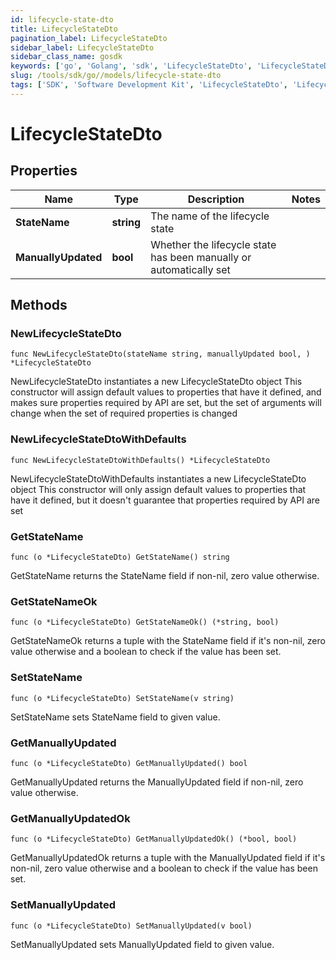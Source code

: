 ```yaml
---
id: lifecycle-state-dto
title: LifecycleStateDto
pagination_label: LifecycleStateDto
sidebar_label: LifecycleStateDto
sidebar_class_name: gosdk
keywords: ['go', 'Golang', 'sdk', 'LifecycleStateDto', 'LifecycleStateDto'] 
slug: /tools/sdk/go//models/lifecycle-state-dto
tags: ['SDK', 'Software Development Kit', 'LifecycleStateDto', 'LifecycleStateDto']
---
```


# LifecycleStateDto

## Properties

Name | Type | Description | Notes
------------ | ------------- | ------------- | -------------
**StateName** | **string** | The name of the lifecycle state | 
**ManuallyUpdated** | **bool** | Whether the lifecycle state has been manually or automatically set | 

## Methods

### NewLifecycleStateDto

`func NewLifecycleStateDto(stateName string, manuallyUpdated bool, ) *LifecycleStateDto`

NewLifecycleStateDto instantiates a new LifecycleStateDto object
This constructor will assign default values to properties that have it defined,
and makes sure properties required by API are set, but the set of arguments
will change when the set of required properties is changed

### NewLifecycleStateDtoWithDefaults

`func NewLifecycleStateDtoWithDefaults() *LifecycleStateDto`

NewLifecycleStateDtoWithDefaults instantiates a new LifecycleStateDto object
This constructor will only assign default values to properties that have it defined,
but it doesn't guarantee that properties required by API are set

### GetStateName

`func (o *LifecycleStateDto) GetStateName() string`

GetStateName returns the StateName field if non-nil, zero value otherwise.

### GetStateNameOk

`func (o *LifecycleStateDto) GetStateNameOk() (*string, bool)`

GetStateNameOk returns a tuple with the StateName field if it's non-nil, zero value otherwise
and a boolean to check if the value has been set.

### SetStateName

`func (o *LifecycleStateDto) SetStateName(v string)`

SetStateName sets StateName field to given value.


### GetManuallyUpdated

`func (o *LifecycleStateDto) GetManuallyUpdated() bool`

GetManuallyUpdated returns the ManuallyUpdated field if non-nil, zero value otherwise.

### GetManuallyUpdatedOk

`func (o *LifecycleStateDto) GetManuallyUpdatedOk() (*bool, bool)`

GetManuallyUpdatedOk returns a tuple with the ManuallyUpdated field if it's non-nil, zero value otherwise
and a boolean to check if the value has been set.

### SetManuallyUpdated

`func (o *LifecycleStateDto) SetManuallyUpdated(v bool)`

SetManuallyUpdated sets ManuallyUpdated field to given value.



